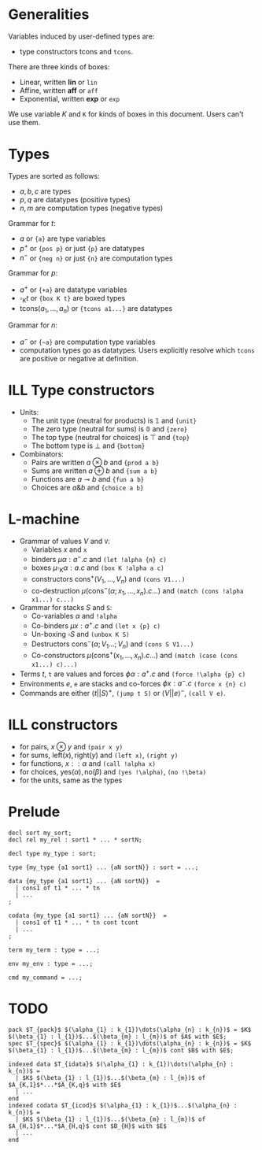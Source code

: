 # Generalities 

Variables induced by user-defined types are:

 - type constructors $\text{tcons}$ and `tcons`. 

There are three kinds of boxes:

- Linear, written $\mathbf{lin}$ or `lin`
- Affine, written $\mathbf{aff}$ or `aff`
- Exponential, written $\mathbf{exp}$ or `exp`

We use variable $K$ and `K` for kinds of boxes in this document. Users can't use them.

# Types

Types are sorted as follows:

- $a,b,c$ are types
- $p,q$ are datatypes (positive types)
- $n,m$ are computation types (negative types)

Grammar for $t$:

- $a$ or `{a}` are type variables 
- $p^+$ or `{pos p}` or just `{p}` are datatypes 
- $n^-$ or `{neg n}` or just `{n}` are computation types 

Grammar for $p$:

- $a^+$ or `{+a}` are datatype variables 
- $\square_K t$ or `{box K t}` are boxed types
- $\text{tcons}(a_1,\dots,a_n)$ or `{tcons a1...}` are datatypes 

Grammar for $n$:

- $a^-$ or `{~a}` are computation type variables 
- computation types go as datatypes. Users explicitly resolve which `tcons` are positive or negative at definition. 

# ILL Type constructors 
- Units:
  - The unit type (neutral for products) is $\mathbb{1}$ and `{unit}`
  - The zero type (neutral for sums) is $\mathbb{0}$ and `{zero}`
  - The top type (neutral for choices) is $\top$ and `{top}`
  - The bottom type is $\bot$ and `{bottom}`
- Combinators:
  - Pairs are written $a \otimes b$ and `{prod a b}`
  - Sums are written $a \oplus b$ and `{sum a b}`
  - Functions are $a \multimap b$ and `{fun a b}`
  - Choices are $a \& b$ and `{choice a b}`
  
# L-machine 
  
- Grammar of values $V$ and `V`:
  - Variables $x$ and `x`
  - binders $\mu \alpha : a^-.c$ and `(let !alpha {n} c)`
  - boxes $\mu \square_K \alpha : a.c$ and `(box K !alpha a c)`
  - constructors $\text{cons}^+(V_1,\dots,V_n)$ and `(cons V1...)`
  - co-destruction $\mu( \text{cons}^- (\alpha;x_1,\dots,x_n).c \dots )$ and `(match (cons !alpha x1...) c...)`
- Grammar for stacks $S$ and `S`:
  - Co-variables $\alpha$ and `!alpha`
  - Co-binders $\mu x:a^+.c$ and `(let x {p} c)`
  - Un-boxing $\square S$ and `(unbox K S)`
  - Destructors $\text{cons}^- (\alpha;V_1\dots;V_n)$ and `(cons S V1...)`
  - Co-constructors $\mu( \text{cons}^+(x_1,\dots,x_n).c \dots )$ and `(match (case (cons x1...) c)...)`
- Terms $t$, `t` are values and forces $\phi \alpha : a^+.c$ and `(force !\alpha {p} c)`
- Environments $e$, `e` are stacks and co-forces $\phi x: a^-.c$ `(force x {n} c)` 
- Commands are either $\left< t || S \right>^+$, `(jump t S)` or $\left< V || e \right>^-$, `(call V e)`.

# ILL constructors
- for pairs, $x \otimes y$ and `(pair x y)`
- for sums, $\text{left}(x), \text{right}(y)$ and `(left x)`, `(right y)`
- for functions, $x :: \alpha$ and `(call !alpha x)`
- for choices, $\text{yes}(\alpha), \text{no}(\beta)$ and `(yes !\alpha)`, `(no !\beta)`
- for the units, same as the types

# Prelude

```
decl sort my_sort;
decl rel my_rel : sort1 * ... * sortN;

decl type my_type : sort;

type {my_type {a1 sort1} ... {aN sortN}} : sort = ...;

data {my_type {a1 sort1} ... {aN sortN}}  =
  | cons1 of t1 * ... * tn 
  | ...
;

codata {my_type {a1 sort1} ... {aN sortN}}  =
  | cons1 of t1 * ... * tn cont tcont 
  | ...
;

term my_term : type = ...;

env my_env : type = ...;

cmd my_command = ...;
``` 

# TODO 

```
pack $T_{pack}$ $(\alpha_{1} : k_{1})\dots(\alpha_{n} : k_{n})$ = $K$ $(\beta_{1} : l_{1})$...$(\beta_{m} : l_{m})$ of $A$ with $E$;
spec $T_{spec}$ $(\alpha_{1} : k_{1})\dots(\alpha_{n} : k_{n})$ = $K$ $(\beta_{1} : l_{1})$...$(\beta_{m} : l_{m})$ cont $B$ with $E$;

indexed data $T_{idata}$ $(\alpha_{1} : k_{1})\dots(\alpha_{n} : k_{n})$ =
  | $K$ $(\beta_{1} : l_{1})$...$(\beta_{m} : l_{m})$ of $A_{K,1}$*...*$A_{K,q}$ with $E$
  | ...
end
indexed codata $T_{icod}$ $(\alpha_{1} : k_{1})$...$(\alpha_{n} : k_{n})$ =
  | $K$ $(\beta_{1} : l_{1})$...$(\beta_{m} : l_{m})$ of $A_{H,1}$*...*$A_{H,q}$ cont $B_{H}$ with $E$
  | ...
end
```
